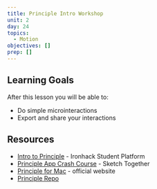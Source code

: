 ```yaml
---
title: Principle Intro Workshop
unit: 2
day: 24
topics:
  - Motion
objectives: []
prep: []
---
```

## Learning Goals

After this lesson you will be able to:

* Do simple microinteractions
* Export and share your interactions

## Resources

* [Intro to Principle](http://learn.ironhack.com/#/learning_unit/7542) - Ironhack Student Platform 
* [Principle App Crash Course](https://www.youtube.com/playlist?list=PLWlUJU11tp4deQOnSFNn_ekpS9GA5_7yP) - Sketch Together
* [Principle for Mac](https://principleformac.com/index.html) - official website
* [Principle Repo](http://principlerepo.com/)
